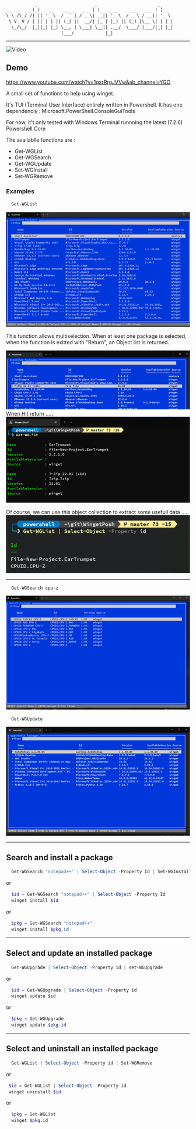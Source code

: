 ```
           _                      _                       _
__      __(_) _ __    __ _   ___ | |_  _ __    ___   ___ | |__
\ \ /\ / /| || '_ \  / _` | / _ \| __|| '_ \  / _ \ / __|| '_ \
 \ V  V / | || | | || (_| ||  __/| |_ | |_) || (_) |\__ \| | | |
  \_/\_/  |_||_| |_| \__, | \___| \__|| .__/  \___/ |___/|_| |_|
                     |___/            |_|
```
***

![Video](https://img.youtube.com/vi/1qxrRrgJVVw/0.jpg)

## Demo
https://www.youtube.com/watch?v=1qxrRrgJVVw&ab_channel=YGO


A small set of functions to help using winget.

It's TUI (Terminal User Interface) entirely written in Powershell.
It has one dependenciy : Microsoft.PowerShell.ConsoleGuiTools

For now, it't only tested with Windows Terminal runnning the latest (7.2.6) Powershell Core

The availablle functions are :
- Get-WGList
- Get-WGSearch
- Get-WGUpdate
- Set-WGInstall
- Set-WGRemove
  
  
### Examples
``` Powershell
  Get-WGList
```
![image1](https://github.com/Yves848/WingetPosh/blob/master/images/img1.png?raw=true)

This function allows multiselection.
When at least one package is selected, when the function is exitted with "Return", an Object list is returned.

![](images/img4.png)
When Hit return .....
![](images/img5.png)

Of course, we can use this object collection to extract some usefull data .....
![](images/img6.png)


***

``` Powershell
  Get-WGSearch cpu-z
```
![image2](images/img2.png)

``` Powershell
  Get-WGUpdate
```
![image3](images/img3.png)

***

## Search and install a package

``` Powershell
  Get-WGSearch "notepad++" | Select-Object -Property Id | Set-WGInstall
```
or
``` Powershell
  $id = Get-WGSearch "notepad++" | Select-Object -Property Id
  winget install $id
```
or
``` Powershell
  $pkg = Get-WGSearch "notepad++"
  winget install $pkg.id
```

***

## Select and update an installed package
``` Powershell
  Get-WGUpgrade | Select-Object -Property id | set-WGUpgrade
```
or
``` Powershell
  $id = Get-WGUpgrade | Select-Object -Property id
  winget update $id
```
or
``` Powershell
  $pkg = Get-WGUpgrade
  winget update $pkg.id
```

***

## Select and uninstall an installed package
``` Powershell
  Get-WGList | Select-Object -Property id | Set-WGRemove
```

or

``` Powershell
 $id = Get-WGList | Select-Object -Property id
 winget uninstall $id
```

or
``` Powershell
  $pkg = Get-WGList
  winget $pkg.id
```
